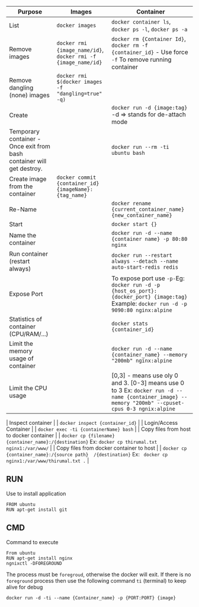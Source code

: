 
| Purpose                                  | Images | Container |
| ---------------------------------------  | ------- | ----------- |
| List                                     | `docker images` | `docker container ls`, `docker ps -l`, `docker ps -a` |
| Remove images                            | `docker rmi {image_name/id}`, `docker rmi -f {image_name/id}` | `docker rm {Container Id}`, `docker rm -f {container_id}` - Use force `-f` To remove running container |
| Remove dangling (none) images            | `docker rmi $(docker images -f "dangling=true" -q)` |   |
| Create                                   |    | `docker run -d {image:tag}` -d => stands for de-attach mode |
| Temporary container - Once exit from bash container will get destroy.                      |    | `docker run --rm -ti ubuntu bash` |
| Create image from the container          | `docker commit {container_id} {imageName}:{tag_name}` |  |
| Re-Name                                  |    | `docker rename {current_container_name} {new_container_name}`|
| Start                                    |    | `docker start {}` |
| Name the container                       |    | `docker run -d --name {container name} -p 80:80 nginx` |
| Run container (restart always)           |    | `docker run --restart always --detach --name auto-start-redis redis` |
| Expose Port                              |    | To expose port use `-p-`Eg: `docker run -d -p {host_os_port}:{docker_port} {image:tag}` Example: `docker run -d -p 9090:80 nginx:alpine` |
| Statistics of container (CPU/RAM/...)    |    | `docker stats {container_id}` |
| Limit the memory usage of container      |    | `docker run -d --name {container_name} --memory "200mb" nginx:alpine` |
| Limit the CPU usage                      |    | [0,3] - means use oly 0 and 3. [0-3] means use 0 to 3  Ex: `docker run -d --name {container_image} --memory "200mb" --cpuset-cpus 0-3 ngnix:alpine` |

| Inspect container                        |    | `docker inspect {container_id}`   |
| Login/Access Container                   |    | `docker exec -ti {containerName} bash` |
| Copy files from host to docker container |    | `docker cp {filename} {container_name}:/{destination}` Ex: `docker cp thirumal.txt nginx1:/var/www/` |
| Copy files from docker container to host |    | `docker cp {container_name}:/{source path}  /{destination}` Ex: ` docker cp nginx1:/var/www/thirumal.txt .` |


## RUN

Use to install application
```shell
FROM ubuntu
RUN apt-get install git
```

## CMD

Command to execute
```shell
From ubuntu
RUN apt-get install nginx
ngnixctl -DFOREGROUND
```

The process must be `foregroud`, otherwise the docker will exit.
If there is no `foreground` process then use the following command `ti` (terminal) to keep alive for debug
```shell
docker run -d -ti --name {Container_name} -p {PORT:PORT} {image}
```
